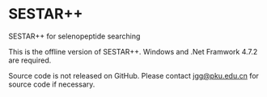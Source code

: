 # SESTAR++
SESTAR++ for selenopeptide searching

This is the offline version of SESTAR++. Windows and .Net Framwork 4.7.2 are required.

Source code is not released on GitHub. Please contact jgg@pku.edu.cn for source code if necessary.
